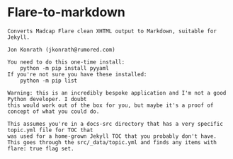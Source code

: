 # Flare-to-markdown

    Converts Madcap Flare clean XHTML output to Markdown, suitable for Jekyll.
    
    Jon Konrath (jkonrath@rumored.com)

    You need to do this one-time install:
        python -m pip install pyyaml
    If you're not sure you have these installed:
        python -m pip list

    Warning: this is an incredibly bespoke application and I'm not a good Python developer. I doubt
    this would work out of the box for you, but maybe it's a proof of concept of what you could do.

    This assumes you're in a docs-src directory that has a very specific topic.yml file for TOC that 
    was used for a home-grown Jekyll TOC that you probably don't have.
    This goes through the src/_data/topic.yml and finds any items with flare: true flag set.
